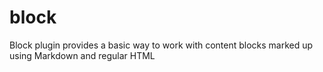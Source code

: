 # block
Block plugin provides a basic way to work with content blocks marked up using Markdown and regular HTML
